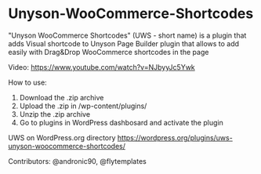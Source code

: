 # Unyson-WooCommerce-Shortcodes

"Unyson WooCommerce Shortcodes" (UWS - short name) is a plugin that adds Visual shortcode to Unyson Page Builder plugin that allows to add easily with Drag&Drop WooCommerce shortcodes in the page


Video:
https://www.youtube.com/watch?v=NJbyyJc5Ywk


How to use:
1. Download the .zip archive
2. Upload the .zip in /wp-content/plugins/
3. Unzip the .zip archive
4. Go to plugins in WordPress dashbosard and activate the plugin


UWS on WordPress.org directory
https://wordpress.org/plugins/uws-unyson-woocommerce-shortcodes/


Contributors: @andronic90, @flytemplates

